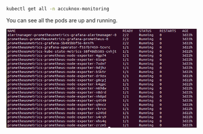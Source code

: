 
```sh
kubectl get all -n accuknox-monitoring
```

You can see all the pods are up and running.


![Alt](../images/prom-grafana-verify.png)